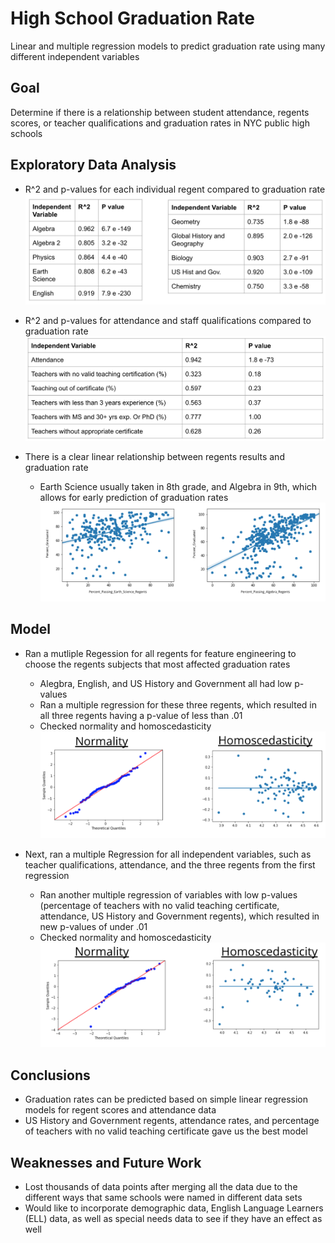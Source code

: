 # High School Graduation Rate
Linear and multiple regression models to predict graduation rate using many different independent variables

## Goal
Determine if there is a relationship between student attendance, regents scores, or teacher qualifications and graduation rates in NYC public high schools

## Exploratory Data Analysis
- R^2 and p-values for each individual regent compared to graduation rate
![alt text](https://github.com/gracejihaepark/hs_gradrate/blob/master/readme%20images/Screen%20Shot%202020-06-15%20at%204.15.31%20PM.png?raw=true)

- R^2 and p-values for attendance and staff qualifications compared to graduation rate
![alt text](https://github.com/gracejihaepark/hs_gradrate/blob/master/readme%20images/Screen%20Shot%202020-06-15%20at%204.19.38%20PM.png?raw=true)

- There is a clear linear relationship between regents results and graduation rate
  - Earth Science usually taken in 8th grade, and Algebra in 9th, which allows for early prediction of graduation rates
![alt text](https://github.com/gracejihaepark/hs_gradrate/blob/master/readme%20images/Screen%20Shot%202020-06-15%20at%204.21.25%20PM.png?raw=true)

## Model
- Ran a mutliple Regession for all regents for feature engineering to choose the regents subjects that most affected graduation rates
  - Alegbra, English, and US History and Government all had low p-values
  - Ran a multiple regression for these three regents, which resulted in all three regents having a p-value of less than .01
  - Checked normality and homoscedasticity
  ![alt text](https://github.com/gracejihaepark/hs_gradrate/blob/master/readme%20images/Screen%20Shot%202020-06-17%20at%202.40.54%20AM.png?raw=true)

- Next, ran a multiple Regression for all independent variables, such as teacher qualifications, attendance, and the three regents from the first regression
  - Ran another multiple regression of variables with low p-values (percentage of teachers with no valid teaching certificate, attendance, US History and Government regents), which resulted in new p-values of under .01
  - Checked normality and homoscedasticity
  ![alt text](https://github.com/gracejihaepark/hs_gradrate/blob/master/readme%20images/Screen%20Shot%202020-06-17%20at%202.47.46%20AM.png?raw=true)

## Conclusions
- Graduation rates can be predicted based on simple linear regression models for regent scores and attendance data
- US History and Government regents, attendance rates, and percentage of teachers with no valid teaching certificate gave us the best model

## Weaknesses and Future Work
- Lost thousands of data points after merging all the data due to the different ways that same schools were named in different data sets
- Would like to incorporate demographic data, English Language Learners (ELL) data, as well as special needs data to see if they have an effect as well
